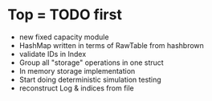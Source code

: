 # Top = TODO first

- new fixed capacity module
- HashMap written in terms of RawTable from hashbrown
- validate IDs in Index
- Group all "storage" operations in one struct
- In memory storage implementation
- Start doing deterministic simulation testing
- reconstruct Log & indices from file
